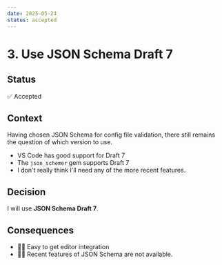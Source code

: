 ```yaml
---
date: 2025-05-24
status: accepted
---
```

# 3. Use JSON Schema Draft 7

## Status

✅ Accepted

## Context

Having chosen JSON Schema for config file validation, there still remains the
question of which version to use.

- VS Code has good support for Draft 7
- The `json_schemer` gem supports Draft 7
- I don't really think I'll need any of the more recent features.

## Decision

I will use **JSON Schema Draft 7**.

## Consequences

- 👍🏻 Easy to get editor integration
- 👎🏻 Recent features of JSON Schema are not available.
